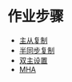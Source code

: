 # 作业步骤

- [主从复制](master_slave.md)
- [半同步复制](half_sync.md)
- [双主设置](master_master.md)
- [MHA](mha.md)